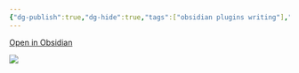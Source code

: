 ```yaml
---
{"dg-publish":true,"dg-hide":true,"tags":["obsidian plugins writing"],"permalink":"/du-an/obsidian/ghost-fade-focus/","hide":true,"dgPassFrontmatter":true}
---
```



[Open in Obsidian](https://obsidian.md/plugins?search=ghost#)

![](https://i.imgur.com/FfNPXmb.png)